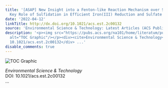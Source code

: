 ```yaml
---
title: '[ASAP] New Insight into a Fenton-like Reaction Mechanism over Sulfidated β‑FeOOH:
  Key Role of Sulfidation in Efficient Iron(III) Reduction and Sulfate Radical Generation'
date: '2022-04-12'
linkTitle: http://dx.doi.org/10.1021/acs.est.2c00132
source: 'Environmental Science & Technology: Latest Articles (ACS Publications)'
description: '<p><img src="https://pubs.acs.org/na101/home/literatum/publisher/achs/journals/content/esthag/0/esthag.ahead-of-print/acs.est.2c00132/20220412/images/medium/es2c00132_0009.gif"
  alt="TOC Graphic"/></p><div><cite>Environmental Science & Technology</cite></div><div>DOI:
  10.1021/acs.est.2c00132</div> ...'
disable_comments: true
---
```

<p><img src="https://pubs.acs.org/na101/home/literatum/publisher/achs/journals/content/esthag/0/esthag.ahead-of-print/acs.est.2c00132/20220412/images/medium/es2c00132_0009.gif" alt="TOC Graphic"/></p><div><cite>Environmental Science & Technology</cite></div><div>DOI: 10.1021/acs.est.2c00132</div> ...